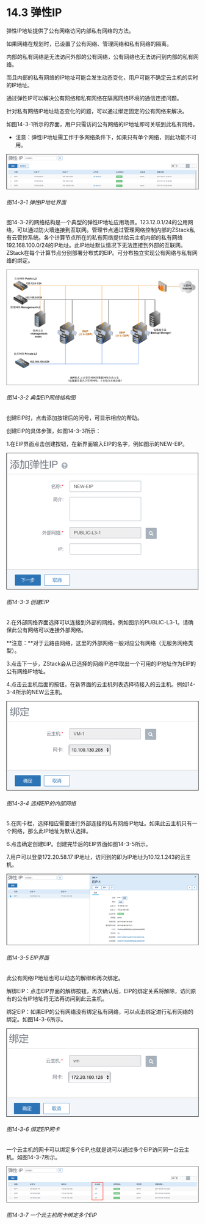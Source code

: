 # 14.3 弹性IP

弹性IP地址提供了公有网络访问内部私有网络的方法。

如果网络在规划时，已设置了公有网络、管理网络和私有网络的隔离。

内部的私有网络是无法访问外部的公有网络，公有网络也无法访问到内部的私有网络。

 而且内部的私有网络的IP地址可能会发生动态变化，用户可能不确定云主机的实时的IP地址。


通过弹性IP可以解决公有网络和私有网络在隔离网络环境的通信连接问题。

针对私有网络IP地址动态变化的问题，可以通过绑定固定的公有网络来解决。

如图14-3-1所示的界面，用户只需访问公有网络的IP地址即可关联到此私有网络。

* 注意：弹性IP地址需工作于多网络条件下，如果只有单个网络，则此功能不可用。

![png](../images/14-3-1.png "图14-3-1  弹性IP地址界面")
###### 图14-3-1  弹性IP地址界面

图14-3-2的网络结构是一个典型的弹性IP地址应用场景。123.12.0.1/24的公用网络，可以通过防火墙连接到互联网。管理节点通过管理网络控制内部的ZStack私有云管控系统。各个计算节点所在的私有网络提供给云主机内部的私有网络192.168.100.0/24的IP地址。此IP地址默认情况下无法连接到外部的互联网。ZStack在每个计算节点分别部署分布式的EIP。可分布独立实现公有网络与私有网络的绑定。

![png](../images/14-3-2.png "图14-3-2  典型EIP网络结构图")
###### 图14-3-2  典型EIP网络结构图

创建EIP时，点击添加按钮后的问号，可显示相应的帮助。

创建EIP的具体步骤，如图14-3-3所示：

1.在EIP界面点击创建按钮，在新界面输入EIP的名字，例如图示的NEW-EIP。

![png](../images/14-3-3.png "图14-3-3  创建EIP")
###### 图14-3-3  创建EIP

2.在外部网络界面选择可以连接到外部的网络。例如图示的PUBLIC-L3-1。请确保此公有网络可以连接外部网络。

**注意：**对于云路由网络，这里的外部网络一般对应公有网络（无服务网络类型）。

3.点击下一步，ZStack会从已选择的网络IP池中取出一个可用的IP地址作为EIP的公有网络IP地址。

4.点击云主机后面的按钮，在新界面的云主机列表选择待接入的云主机。例如14-3-4所示的NEW云主机。

![png](../images/14-3-4.png "图14-3-4 选择EIP的内部网络")
###### 图14-3-4 选择EIP的内部网络

5.在网卡栏，选择相应需要进行外部连接的私有网络IP地址。如果此云主机只有一个网络，那么此IP地址为默认选择。

6.点击确定创建EIP。创建完毕后的EIP界面如图14-3-5所示。

7.用户可以登录172.20.58.17 IP地址，访问到的即为IP地址为10.12.1.243的云主机。

![png](../images/14-3-5.png "图14-3-5 EIP界面")
###### 图14-3-5 EIP界面

此公有网络IP地址也可以动态的解绑和再次绑定。

解绑EIP：点击EIP界面的解绑按钮，再次确认后，EIP的绑定关系将解除，访问原有的公有IP地址将无法再访问到此云主机。

绑定EIP：如果EIP的公有网络没有绑定私有网络，可以点击绑定进行私有网络的绑定。如图14-3-6所示。

![png](../images/14-3-6.png "图14-3-6 绑定EIP网卡")
###### 图14-3-6 绑定EIP网卡

一个云主机的网卡可以绑定多个EIP,也就是说可以通过多个EIP访问同一台云主机。如图14-3-7所示。

![png](../images/14-3-7.png "图14-3-7 一个云主机网卡绑定多个EIP")
###### 图14-3-7 一个云主机网卡绑定多个EIP

